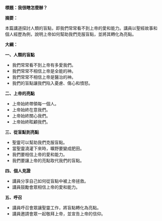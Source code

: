 **標題：我很瞎怎麼辦？**

**摘要：**

本篇講道探討人類的盲點，即我們常常看不到上帝的愛和能力。講員以聖經故事和個人經歷為例，說明上帝如何幫助我們克服盲點，並將其轉化為亮點。

**大綱：**

**一、人類的盲點**
* 我們常常看不到上帝有多愛我們。
* 我們常常不相信上帝是全能的神。
* 我們常常不相信上帝是醫治的神。
* 我們的盲點讓我們陷入憂慮、傷心和憤怒。

**二、上帝的亮點**
* 上帝始終帶領每一個人。
* 上帝始終在意我們。
* 上帝始終關心我們。
* 上帝始終眩顧我們。

**三、從盲點到亮點**
* 聖靈可以幫助我們克服盲點。
* 當聖靈澆灌下來時，曠野要變成肥田。
* 我們要相信上帝的愛和能力。
* 我們要讓上帝的亮點取代我們的盲點。

**四、個人見證**
* 講員分享自己如何從盲點中被上帝拯救。
* 講員鼓勵會眾相信上帝的愛和能力。

**五、呼召**
* 講員呼召會眾讓聖靈工作，將盲點轉化為亮點。
* 講員邀請會眾一起敬拜上帝，並宣告上帝的信仰。